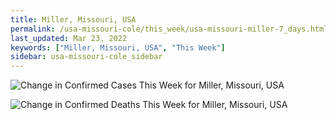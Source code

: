 ```yaml
---
title: Miller, Missouri, USA
permalink: /usa-missouri-cole/this_week/usa-missouri-miller-7_days.html
last_updated: Mar 23, 2022
keywords: ["Miller, Missouri, USA", "This Week"]
sidebar: usa-missouri-cole_sidebar
---
```


![Change in Confirmed Cases This Week for Miller, Missouri, USA](/covid_tracker/images/graphs/usa-missouri-miller-delta_confirmed-7_days_graph.png)

![Change in Confirmed Deaths This Week for Miller, Missouri, USA](/covid_tracker/images/graphs/usa-missouri-miller-delta_deaths-7_days_graph.png)

